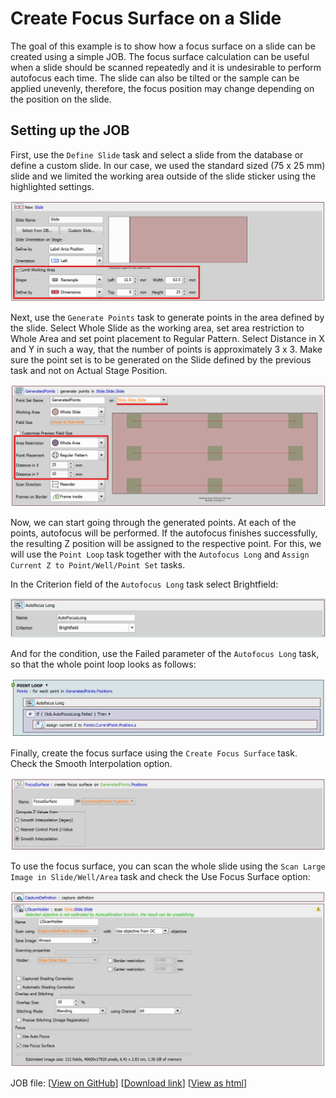 # Create Focus Surface on a Slide

The goal of this example is to show how a focus surface on a slide can be created using a simple JOB. The focus surface calculation can be useful when a slide should be scanned repeatedly and it is undesirable to perform autofocus each time. The slide can also be tilted or the sample can be applied unevenly, therefore, the focus position may change depending on the position on the slide.

## Setting up the JOB

First, use the `Define Slide` task and select a slide from the database or define a custom slide. In our case, we used the standard sized (75 x 25 mm) slide and we limited the working area outside of the slide sticker using the highlighted settings.

![Define Slide Task](../10-Create_focus_surface_slide/images/define_slide_task.png)

Next, use the `Generate Points` task to generate points in the area defined by the slide. Select Whole Slide as the working area, set area restriction to Whole Area and set point placement to Regular Pattern. Select Distance in X and Y in such a way, that the number of points is approximately 3 x 3. Make sure the point set is to be generated on the Slide defined by the previous task and not on Actual Stage Position.

![Generate Points Task](../10-Create_focus_surface_slide/images/generate_points_task.png)

Now, we can start going through the generated points. At each of the points, autofocus will be performed. If the autofocus finishes successfully, the resulting Z position will be assigned to the respective point. For this, we will use the `Point Loop` task together with the `Autofocus Long` and `Assign Current Z to Point/Well/Point Set` tasks.

In the Criterion field of the `Autofocus Long` task select Brightfield:

![AF Long Task](../10-Create_focus_surface_slide/images/af_long_task.png)

And for the condition, use the Failed parameter of the `Autofocus Long` task, so that the whole point loop looks as follows:

![Point Loop](../10-Create_focus_surface_slide/images/point_loop.png)

Finally, create the focus surface using the `Create Focus Surface` task. Check the Smooth Interpolation option.

![Create Focus Surface Task](../10-Create_focus_surface_slide/images/create_fs_task.png)

To use the focus surface, you can scan the whole slide using the `Scan Large Image in Slide/Well/Area` task and check the Use Focus Surface option:

![Usage of the FS in LI](../10-Create_focus_surface_slide/images/cd_and_li.png)

JOB file: [[View on GitHub](10-SlideCreateFocusSurface.bin)] [[Download link](https://laboratory-imaging.github.io/JOBS-examples/NIS_v6.10/10-Create_focus_surface_slide/10-SlideCreateFocusSurface.bin)] [[View as html](https://laboratory-imaging.github.io/JOBS-examples/NIS_v6.10/10-Create_focus_surface_slide/10-SlideCreateFocusSurface.html)]